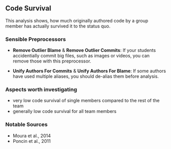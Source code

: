 ## Code Survival
This analysis shows, how much originally authored code by a group member
has actually survived it to the status quo.

### Sensible Preprocessors
- **Remove Outlier Blame** &  **Remove Outlier Commits**: If your students accidentially commit big files,
such as images or videos, you can remove those with this preprocessor.

- **Unify Authors For Commits** &  **Unify Authors For Blame**: If some
authors have used multiple aliases, you should de-alias them before analysis.

### Aspects worth investigating
- very low code survival of single members compared to the rest of the team
- generally low code survival for all team members

### Notable Sources
- Moura et al., 2014
- Poncin et al., 2011